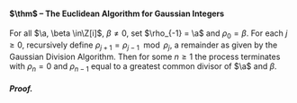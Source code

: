 #### $\thm$ – The Euclidean Algorithm for Gaussian Integers
For all $\a, \beta \in\Z[i]$, $\beta\neq 0$, set $\rho_{-1} = \a$ and $\rho_{0} = \beta$. For each $j \geq 0$, recursively define $\rho_{j+1} = \rho_{j-1} \mod{\rho_{j}}$, a remainder as given by the Gaussian Division Algorithm. Then for some $n \geq 1$ the process terminates with $\rho_{n} = 0$ and $\rho_{n-1}$ equal to a greatest common divisor of $\a$ and $\beta$.

##### *Proof.*